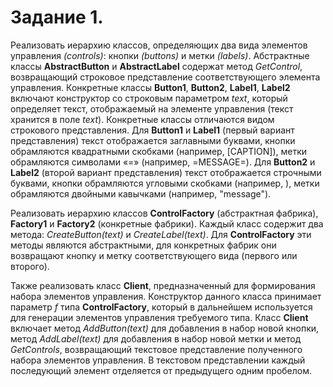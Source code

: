 # Задание 1. 
Реализовать иерархию классов, определяющих два вида элементов управления _(controls)_: кнопки _(buttons)_ и метки _(labels)_. 
Абстрактные классы **AbstractButton** и **AbstractLabel** содержат метод _GetControl_, возвращающий строковое представление 
соответствующего элемента управления. Конкретные классы **Button1**, **Button2**, **Label1**, **Label2** включают конструктор 
со строковым параметром _text_, который определяет текст, отображаемый на элементе управления (текст хранится в поле _text_). 
Конкретные классы отличаются видом строкового представления. Для **Button1** и **Label1** (первый вариант представления) 
текст отображается заглавными буквами, кнопки обрамляются квадратными скобками (например, [CAPTION]), метки обрамляются 
символами «=» (например, =MESSAGE=). Для **Button2** и **Label2** (второй вариант представления) текст отображается строчными 
буквами, кнопки обрамляются угловыми скобками (например, <caption>), метки обрамляются двойными кавычками (например, "message").

Реализовать иерархию классов **ControlFactory** (абстрактная фабрика), **Factory1** и **Factory2** (конкретные фабрики). 
Каждый класс содержит два метода: _CreateButton(text)_ и _CreateLabel(text)_. Для **ControlFactory** эти методы являются 
абстрактными, для конкретных фабрик они возвращают кнопку и метку соответствующего вида (первого или второго).

Также реализовать класс **Client**, предназначенный для формирования набора элементов управления. Конструктор данного 
класса принимает параметр _f_ типа **ControlFactory**, который в дальнейшем используется для генерации элементов управления 
требуемого типа. 
Класс **Client** включает метод _AddButton(text)_ для добавления в набор новой кнопки, метод _AddLabel(text)_ для добавления 
в набор новой метки и метод _GetControls_, возвращающий текстовое представление полученного набора элементов управления. 
В текстовом представлении каждый последующий элемент отделяется от предыдущего одним пробелом.